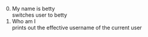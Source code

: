 0. My name is betty <br>
switches user to betty
1. Who am I <br>
prints out the effective username of the current user
